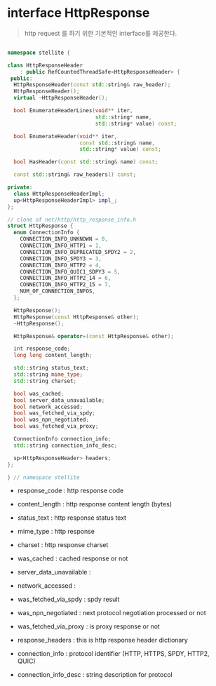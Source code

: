 # interface HttpResponse
> http request 를 하기 위한 기본적인 interface를 제공한다.

```c++

namespace stellite {

class HttpResponseHeader
    : public RefCountedThreadSafe<HttpResponseHeader> {
 public:
  HttpResponseHeader(const std::string& raw_header);
  HttpResponseHeader();
  virtual ~HttpResponseHeader();

  bool EnumerateHeaderLines(void** iter,
                            std::string* name,
                            std::string* value) const;

  bool EnumerateHeader(void** iter,
                       const std::string& name,
                       std::string* value) const;

  bool HasHeader(const std::string& name) const;

  const std::string& raw_headers() const;

private:
  class HttpResponseHeaderImpl;
  up<HttpResponseHeaderImpl> impl_;
};

// clone of net/http/http_response_info.h
struct HttpResponse {
  enum ConnectionInfo {
    CONNECTION_INFO_UNKNOWN = 0,
    CONNECTION_INFO_HTTP1 = 1,
    CONNECTION_INFO_DEPRECATED_SPDY2 = 2,
    CONNECTION_INFO_SPDY3 = 3,
    CONNECTION_INFO_HTTP2 = 4,
    CONNECTION_INFO_QUIC1_SDPY3 = 5,
    CONNECTION_INFO_HTTP2_14 = 6,
    CONNECTION_INFO_HTTP2_15 = 7,
    NUM_OF_CONNECTION_INFOS,
  };

  HttpResponse();
  HttpResponse(const HttpResponse& other);
  ~HttpResponse();

  HttpResponse& operator=(const HttpResponse& other);

  int response_code;
  long long content_length;

  std::string status_text;
  std::string mime_type;
  std::string charset;

  bool was_cached;
  bool server_data_unavailable;
  bool network_accessed;
  bool was_fetched_via_spdy;
  bool was_npn_negotiated;
  bool was_fetched_via_proxy;

  ConnectionInfo connection_info;
  std::string connection_info_desc;

  sp<HttpResponseHeader> headers;
};

} // namespace stellite

```

* response_code : http response code
* content_length : http response content length (bytes)

* status_text : http response status text
* mime_type : http response
* charset : http response charset

* was_cached : cached response or not
* server_data_unavailable :
* network_accessed :
* was_fetched_via_spdy : spdy result
* was_npn_negotiated : next protocol negotiation processed or not
* was_fetched_via_proxy : is proxy response or not

* response_headers : this is http response header dictionary

* connection_info : protocol identifier (HTTP, HTTPS, SPDY, HTTP2, QUIC)
* connection_info_desc : string description for protocol

